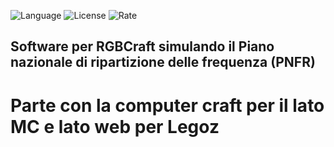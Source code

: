 ![Language](https://img.shields.io/github/issues/MrDionesalvi/pnrf)
![License](https://img.shields.io/github/license/MrDionesalvi/pnrf)
![Rate](https://img.shields.io/github/commit-activity/w/MrDionesalvi/pnrf)


## Software per RGBCraft simulando il Piano nazionale di ripartizione delle frequenza (PNFR)

# Parte con la computer craft per il lato MC e lato web per Legoz